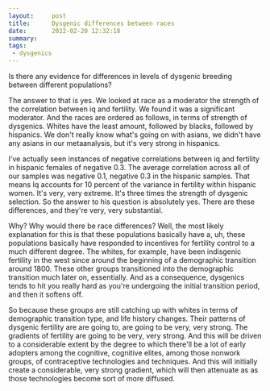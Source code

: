 ```yaml
---
layout:     post
title:      Dysgenic differences between races
date:       2022-02-20 12:32:18
summary:    
tags:
 - dysgenics
---
```


Is there any evidence for differences in levels of dysgenic breeding between different populations?

The answer to that is yes. We looked at race as a moderator the strength of the correlation between iq and fertility. We found it was a significant moderator. And the races are ordered as follows, in terms of strength of dysgenics. Whites have the least amount, followed by blacks, followed by hispanics. We don't really know what's going on with asians, we didn't have any asians in our metaanalysis, but it's very strong in hispanics. 

I've actually seen instances of negative correlations between iq and fertility in hispanic females of negative 0.3. The average correlation across all of our samples was negative 0.1, negative 0.3 in the hispanic samples. That means Iq accounts for 10 percent of the variance in fertility within hispanic women. It's very, very extreme. It's three times the strength of dysgenic selection. So the answer to his question is absolutely yes. There are these differences, and they're very, very substantial.

Why? Why would there be race differences? Well, the most likely explanation for this is that these populations basically have a, uh, these populations basically have responded to incentives for fertility control to a much different degree. The whites, for example, have been indisgenic fertility in the west since around the beginning of a demographic transition around 1800. These other groups transitioned into the demographic transition much later on, essentially. And as a consequence, dysgenics tends to hit you really hard as you're undergoing the initial transition period, and then it softens off.

So because these groups are still catching up with whites in terms of demographic transition type, and life history changes. Their patterns of dysgenic fertility are are going to, are going to be very, very strong. The gradients of fertility are going to be very, very strong. And this will be driven to a considerable extent by the degree to which there'll be a lot of early adopters among the cognitive, cognitive elites, among those nonwork groups, of contraceptive technologies and techniques. And this will initially create a considerable, very strong gradient, which will then attenuate as as those technologies become sort of more diffused.